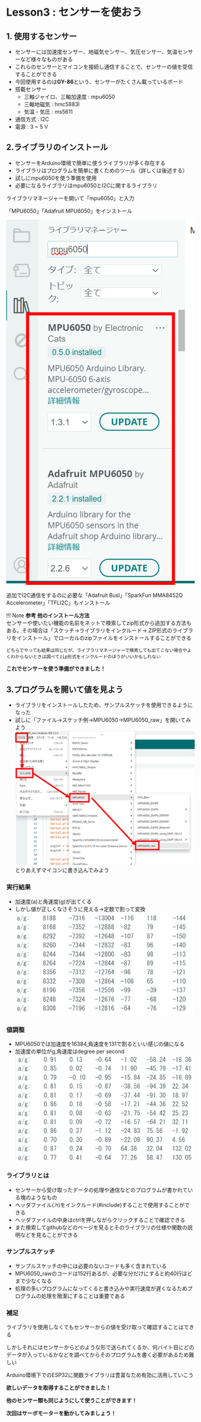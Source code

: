 # Lesson3 : センサーを使おう

## 1. 使用するセンサー
- センサーには加速度センサー、地磁気センサー、気圧センサー、気温センサーなど様々なものがある
- これらのセンサーとマイコンを接続し通信することで、センサーの値を受信することができる
- 今回使用するのは**GY-86**という、センサーがたくさん載っているボード
- 搭載センサー
    - 三軸ジャイロ、三軸加速度 : mpu6050
    - 三軸地磁気 : hmc5883l
    - 気温・気圧 : ms5611
- 通信方式 : I2C
- 電源 : 3 ~ 5 V

## 2.ライブラリのインストール
- センサーをArduino環境で簡単に使うライブラリが多く存在する
- ライブラリはプログラムを簡単に書くためのツール（詳しくは後述する）
- 試しにmpu6050を使う準備を使用
- 必要になるライブラリはmpu6050とI2Cに関するライブラリ

ライブラリマネージャーを開いて「mpu6050」と入力

「MPU6050」「Adafruit MPU6050」をインストール

![](res/lesson3-sensor/library-mpu6050.png)

追加でI2C通信をするのに必要な「Adafruit Busl」「SparkFun MMA8452Q Accelerometer」「TFLI2C」もインストール

!!! Note
    **参考 他のインストール方法**  
    センサーや使いたい機能の名前をネットで検索してzip形式から追加する方法もある。その場合は「スケッチ→ライブラリをインクルード→.ZIP形式のライブラリをインストール」でローカルのzipファイルをインストールすることができる

    どちらでやっても結果は同じだが、ライブラリマネージャーで検索しても出てこない場合やよくわからないときは調べてzip形式をインクルードのほうがいいかもしれない

**これでセンサーを使う準備ができました！**

## 3.プログラムを開いて値を見よう
- ライブラリをインストールしたため、サンプルスケッチを使用できるようになった
- 試しに「ファイル→スケッチ例→MPU6050→MPU6050_raw」を開いてみよう
![](res/lesson3-sensor/samplesketch-mpu6050_raw.png)
とりあえずマイコンに書き込んでみよう

### 実行結果
- 加速度(a)と角速度(g)が出てくる
- しかし値が正しくなさそうに見える→定数で割って変換
![](res/lesson3-sensor/rawdata.png)

### 値調整
- MPU6050では加速度を16384,角速度を131で割るといい感じの値になる
- 加速度の単位がg,角速度はdegree per second
![](res/lesson3-sensor/fixdata.png)

### ライブラリとは
- センサーから受け取ったデータの処理や通信などのプログラムが書かれている塊のようなもの
- ヘッダファイル(.h)をインクルード(#include)することで使用することができる
- ヘッダファイルの中身はctrlを押しながらクリックすることで確認できる
- また検索してgithubなどのページを見るとそのライブラリの仕様や関数の説明などを見ることができる

### サンプルスケッチ

- サンプルスケッチの中には必要のないコードも多く含まれている
- MPU6050_rawのコードは152行あるが、必要な分だけにすると約40行ほどまで少なくなる
- 処理の多いプログラムになってくると書き込みや実行速度が遅くなるためプログラムの処理を簡潔にすることは重要である

### 補足
ライブラリを使用しなくてもセンサーからの値を受け取って確認することはできる

しかしそれにはセンサーからどのような形で送られてくるか、何バイト目にどのデータが入っているかなどを調べてからそのプログラムを書く必要があるため難しい

Arduino環境下でのESP32に関数ライブラリは豊富なため有効に活用していこう


**欲しいデータを取得することができました！**

**他のセンサー類も同じようにして使うことができます！**

**次回はサーボモーターを動かしてみましょう！**